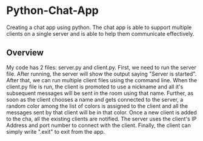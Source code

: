 # Python-Chat-App
Creating a chat app using python. The chat app is able to support multiple clients on a single server and is able to help them communicate effectively. 

## Overview
My code has 2 files: server.py and client.py. First, we need to run the server file. After running, the server will show the output saying "Server is started". After that, we can run multiple client files using the command line. When the client.py file is run, the client is promoted to use a nickname and all it's subsequent messages will be sent in the room using that name. Further, as soon as the client chooses a name and gets connected to the server, a random color among the list of colors is assigned to the client and all the messages sent by that client will be in that color. Once a new client is  added to the cha, all the existing clients are notified. The server uses the client's IP Address and port number to connect with the client. Finally, the client can simply write ".exit" to exit from the app.
